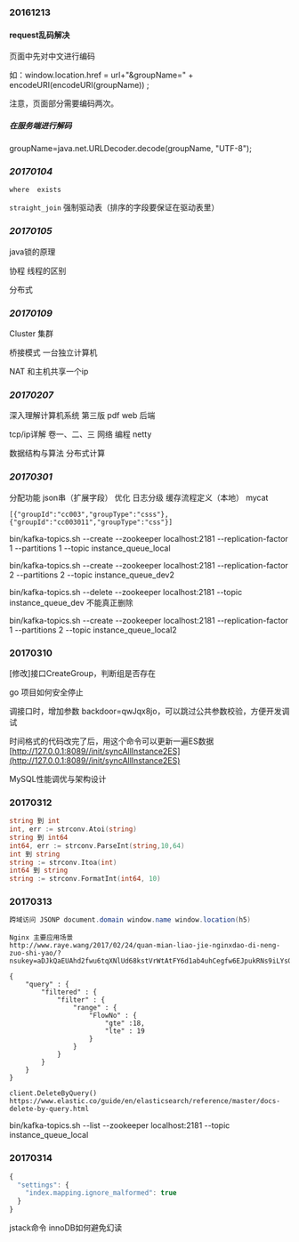 ### 20161213

#### request乱码解决

页面中先对中文进行编码

如：window.location.href = url+"&groupName=" + encodeURI\(encodeURI\(groupName\)\) ;

注意，页面部分需要编码两次。

##### 在服务端进行解码

groupName=[j](http://lib.csdn.net/base/javase)ava.net.URLDecoder.decode\(groupName, "UTF-8"\);

### _20170104_

`where  exists`

`straight_join`  强制驱动表（排序的字段要保证在驱动表里）

### _20170105_

java锁的原理

协程 线程的区别

分布式

### _20170109_

Cluster 集群

桥接模式  一台独立计算机

NAT 和主机共享一个ip

### _20170207_

深入理解计算机系统 第三版 pdf web 后端

tcp/ip详解 卷一、二、三 网络 编程 netty

数据结构与算法 分布式计算

### _20170301_

分配功能 json串（扩展字段） 优化 日志分级 缓存流程定义（本地） mycat

`[{"groupId":"cc003","groupType":"csss"},{"groupId":"cc003011","groupType":"css"}]`

bin/kafka-topics.sh --create --zookeeper localhost:2181 --replication-factor 1 --partitions 1 --topic  instance\_queue\_local

bin/kafka-topics.sh --create --zookeeper localhost:2181 --replication-factor 2 --partitions 2 --topic instance\_queue\_dev2

bin/kafka-topics.sh  --delete --zookeeper localhost:2181  --topic  instance\_queue\_dev 不能真正删除

bin/kafka-topics.sh --create --zookeeper localhost:2181 --replication-factor 1 --partitions 2 --topic instance\_queue\_local2

### 20170310

\[修改\]接口CreateGroup，判断组是否存在

go 项目如何安全停止

调接口时，增加参数 backdoor=qwJqx8jo，可以跳过公共参数校验，方便开发调试

时间格式的代码改完了后，用这个命令可以更新一遍ES数据[http://127.0.0.1:8089//init/syncAllInstance2ES](http://127.0.0.1:8089//init/syncAllInstance2ES)

MySQL性能调优与架构设计

### 20170312

```go
string 到 int
int, err := strconv.Atoi(string)
string 到 int64
int64, err := strconv.ParseInt(string,10,64)
int 到 string
string := strconv.Itoa(int)
int64 到 string
string := strconv.FormatInt(int64, 10)
```

### 20170313

```java
跨域访问 JSONP document.domain window.name window.location(h5)
```

```
Nginx 主要应用场景
http://www.raye.wang/2017/02/24/quan-mian-liao-jie-nginxdao-di-neng-zuo-shi-yao/?nsukey=aDJkQaEUAhd2fwu6tqXNlUd68kstVrWtAtFY6d1ab4uhCegfw6EJpukRNs9iLYsG%2BAqr8pe8dVxFC67Q%2FGTTHekyl9omLJQXqhex4qnU67zDpod3%2Bx2zudeWH%2BOkNRfpmXpySgJcaGWDGHc4BEW27H2yjJr4tpiyByH5AmSljPMOyOQ4g0%2Fjowr7euxM5NOq
```

```
{
    "query" : {
        "filtered" : {
            "filter" : {
                "range" : {
                    "FlowNo" : {
                        "gte" :18,
                        "lte" : 19
                    }
                }
            }
        }
    }
}
```

```
client.DeleteByQuery() https://www.elastic.co/guide/en/elasticsearch/reference/master/docs-delete-by-query.html
```

bin/kafka-topics.sh --list --zookeeper localhost:2181 --topic instance\_queue\_local

### 20170314

```js
{
  "settings": {
    "index.mapping.ignore_malformed": true 
  }
}
```
jstack命令
innoDB如何避免幻读



